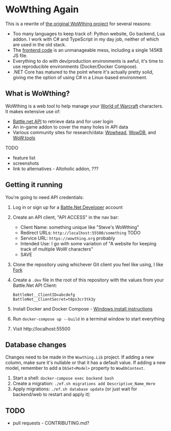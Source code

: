 # WoWthing Again

This is a rewrite of [the original WoWthing project](https://gitlab.com/thing-engineering/wowthing) for several reasons:

- Too many languages to keep track of: Python website, Go backend, Lua addon. I work with C# and TypeScript in my day job, neither of which are used in the old stack.
- The [frontend code](https://gitlab.com/thing-engineering/wowthing/wowthing/-/tree/master/assets) is an unmanageable mess, including a single 145KB JS file.
- Everything to do with dev/production environments is awful, it's time to use reproducible environments (Docker/Docker Compose).
- .NET Core has matured to the point where it's actually pretty solid, giving me the option of using C# in a Linux-based environment.

## What is WoWthing?

WoWthing is a web tool to help manage your [World of Warcraft](https://worldofwarcraft.com/en-us/) characters. It makes extensive use of:
 
- [Battle.net API](https://develop.battle.net/documentation) to retrieve data and for user login
- An in-game addon to cover the many holes in API data
- Various community sites for research/data: [Wowhead](https://www.wowhead.com), [WowDB](https://www.wowdb.com), and [WoW.tools](https://wow.tools)

TODO

- feature list
- screenshots
- link to alternatives - Altoholic addon, ???

## Getting it running

You're going to need API credentials:

1. Log in or sign up for a [Battle.Net Developer](https://develop.battle.net) account
1. Create an API client, "API ACCESS" in the nav bar:
    - Client Name: something unique like "Steve's WoWthing"
    - Redirect URLs: `http://localhost:55500/something` TODO
    - Service URL: `https://wowthing.org` probably
    - Intended Use: I go with some variation of "A website for keeping track of multiple WoW characters"
    - SAVE

1. Clone the repository using whichever Git client you feel like using, I like [Fork](https://git-fork.com/)
1. Create a `.dev` file in the root of this repository with the values from your Battle.Net API Client:
    ```
    BattleNet__ClientID=abcdefg
    BattleNet__ClientSecret=t0ps3cr3tk3y
    ```

1. Install Docker and Docker Compose - [Windows install instructions](https://docs.docker.com/docker-for-windows/install/)
1. Run `docker-compose up --build` in a terminal window to start everything
1. Visit http://localhost:55500

## Database changes

Changes need to be made in the `Wowthing.Lib` project. If adding a new column, make sure it's nullable or that it has a  default value. If adding a new model, remember to add a `DbSet<Model>` property to `WowDbContext`.

1. Start a shell: `docker-compose exec backend bash`
1. Create a migration: `./ef.sh migrations add Descriptive_Name_Here`
1. Apply migrations: `./ef.sh database update` (or just wait for backend/web to restart and apply it)


## TODO

- pull requests - CONTRIBUTING.md?
